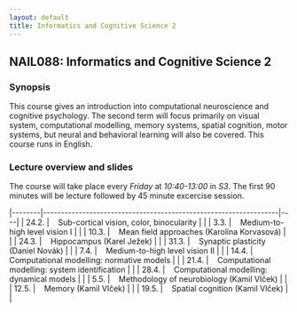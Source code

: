 ```yaml
---
layout: default
title: Informatics and Cognitive Science 2
---
```

## NAIL088: Informatics and Cognitive Science 2

### Synopsis

This course gives an introduction into computational neuroscience and cognitive psychology. 
The second term will focus primarily on visual system, computational modelling, memory systems, spatial cognition, motor systems, 
but neural and behavioral learning will also be covered. This course runs in English. 

### Lecture overview and slides

The course will take place every *Friday* at *10:40-13:00* in *S3*. 
The first 90 minutes will be lecture followed by 45 minute excercise session.

|--------|------------------------------------------------------------------|----|
| 24.2.  |  &nbsp;&nbsp; Sub-cortical vision, color, binocularity           |  |
| 3.3.   |  &nbsp;&nbsp; Medium-to-high level vision I                      |  | 
| 10.3.  |  &nbsp;&nbsp; Mean field approaches (Karolína Korvasová)         |  |
| 24.3.  |  &nbsp;&nbsp; Hippocampus (Karel Ježek)                          |  |
| 31.3.  |  &nbsp;&nbsp; Synaptic plasticity (Daniel Novák)                 |  |
| 7.4.   |  &nbsp;&nbsp; Medium-to-high level vision II                     |  | 
| 14.4.  |  &nbsp;&nbsp; Computational modelling: normative models          |  | 
| 21.4.  |  &nbsp;&nbsp; Computational modelling: system identification     |  | 
| 28.4.  |  &nbsp;&nbsp; Computational modelling: dynamical models          |  | 
| 5.5.   |  &nbsp;&nbsp; Methodology of neurobiology (Kamil Vlček)          |  |
| 12.5.  |  &nbsp;&nbsp; Memory (Kamil Vlček)                               |  | 
| 19.5.  |  &nbsp;&nbsp; Spatial cognition (Kamil Vlček)                    |  |






